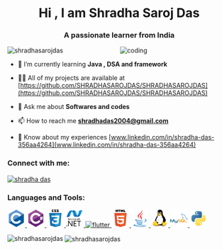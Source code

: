 
<h1 align="center">Hi , I am Shradha Saroj Das</h1>
<h3 align="center">A passionate learner from India</h3>

<img align="right" alt ="coding" width="250" src="https://cdn.dribbble.com/users/2704414/screenshots/7466903/media/b08ab576316bd4582fef189f471cd9e5.gif">

<p align="left"> <img src="https://komarev.com/ghpvc/?username=shradhasarojdas&label=Profile%20views&color=0e75b6&style=flat" alt="shradhasarojdas" /> </p>



- 🌱 I’m currently learning **Java , DSA and framework**

- 👨‍💻 All of my projects are available at [https://github.com/SHRADHASAROJDAS/SHRADHASAROJDAS](https://github.com/SHRADHASAROJDAS/SHRADHASAROJDAS)

- 💬 Ask me about **Softwares and codes**

- 📫 How to reach me **shradhadas2004@gmail.com**

- 📄 Know about my experiences [www.linkedin.com/in/shradha-das-356aa4264](www.linkedin.com/in/shradha-das-356aa4264)

<h3 align="left">Connect with me:</h3>
<p align="left">
<a href="https://linkedin.com/in/shradha das" target="blank"><img align="center" src="https://raw.githubusercontent.com/rahuldkjain/github-profile-readme-generator/master/src/images/icons/Social/linked-in-alt.svg" alt="shradha das" height="30" width="40" /></a>
</p>

<h3 align="left">Languages and Tools:</h3>
<p align="left"> <a href="https://www.cprogramming.com/" target="_blank" rel="noreferrer"> <img src="https://raw.githubusercontent.com/devicons/devicon/master/icons/c/c-original.svg" alt="c" width="40" height="40"/> </a> <a href="https://www.w3schools.com/cs/" target="_blank" rel="noreferrer"> <img src="https://raw.githubusercontent.com/devicons/devicon/master/icons/csharp/csharp-original.svg" alt="csharp" width="40" height="40"/> </a> <a href="https://www.w3schools.com/css/" target="_blank" rel="noreferrer"> <img src="https://raw.githubusercontent.com/devicons/devicon/master/icons/css3/css3-original-wordmark.svg" alt="css3" width="40" height="40"/> </a> <a href="https://dotnet.microsoft.com/" target="_blank" rel="noreferrer"> <img src="https://raw.githubusercontent.com/devicons/devicon/master/icons/dot-net/dot-net-original-wordmark.svg" alt="dotnet" width="40" height="40"/> </a> <a href="https://flutter.dev" target="_blank" rel="noreferrer"> <img src="https://www.vectorlogo.zone/logos/flutterio/flutterio-icon.svg" alt="flutter" width="40" height="40"/> </a> <a href="https://www.w3.org/html/" target="_blank" rel="noreferrer"> <img src="https://raw.githubusercontent.com/devicons/devicon/master/icons/html5/html5-original-wordmark.svg" alt="html5" width="40" height="40"/> </a> <a href="https://www.java.com" target="_blank" rel="noreferrer"> <img src="https://raw.githubusercontent.com/devicons/devicon/master/icons/java/java-original.svg" alt="java" width="40" height="40"/> </a> <a href="https://www.linux.org/" target="_blank" rel="noreferrer"> <img src="https://raw.githubusercontent.com/devicons/devicon/master/icons/linux/linux-original.svg" alt="linux" width="40" height="40"/> </a> <a href="https://www.mysql.com/" target="_blank" rel="noreferrer"> <img src="https://raw.githubusercontent.com/devicons/devicon/master/icons/mysql/mysql-original-wordmark.svg" alt="mysql" width="40" height="40"/> </a> <a href="https://www.python.org" target="_blank" rel="noreferrer"> <img src="https://raw.githubusercontent.com/devicons/devicon/master/icons/python/python-original.svg" alt="python" width="40" height="40"/> </a> </p>

<p><img align="left" src="https://github-readme-stats.vercel.app/api/top-langs?username=shradhasarojdas&show_icons=true&locale=en&layout=compact" alt="shradhasarojdas" /></p>

<p>&nbsp;<img align="center" src="https://github-readme-stats.vercel.app/api?username=shradhasarojdas&show_icons=true&locale=en" alt="shradhasarojdas" /></p>
